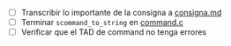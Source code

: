 - [ ] Transcribir lo importante de la consigna a [consigna.md](consigna.md)
- [ ] Terminar `scommand_to_string` en [command.c](skeleton2021/command.c)
- [ ] Verificar que el TAD de command no tenga errores